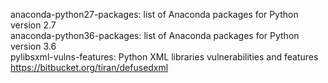 anaconda-python27-packages: list of Anaconda packages for Python version 2.7  
anaconda-python36-packages: list of Anaconda packages for Python version 3.6  
pylibsxml-vulns-features: Python XML libraries vulnerabilities and features <https://bitbucket.org/tiran/defusedxml>  
